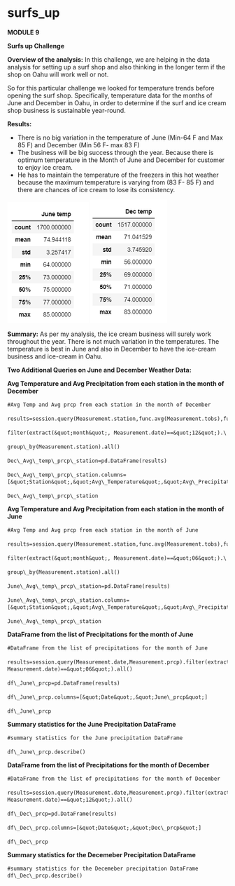 # surfs_up
**MODULE 9**

**Surfs up Challenge**

**Overview of the analysis:** In this challenge, we are helping in the data analysis for setting up a surf shop and also thinking in the longer term if the shop on Oahu will work well or not.

So for this particular challenge we looked for temperature trends before opening the surf shop. Specifically, temperature data for the months of June and December in Oahu, in order to determine if the surf and ice cream shop business is sustainable year-round.

**Results:**

- There is no big variation in the temperature of June (Min-64 F and Max 85 F) and December (Min 56 F- max 83 F)
- The business will be big success through the year. Because there is optimum temperature in the Month of June and December for customer to enjoy ice cream.
- He has to maintain the temperature of the freezers in this hot weather because the maximum temperature is varying from (83 F- 85 F) and there are chances of ice cream to lose its consistency.

![JUNE TEAMPERATURE DESCRIPTION:](https://github.com/AditiOracle/surfs_up/blob/main/Resources/June_Temperature.PNG)
![DECEMBER TEAMPERATURE DESCRIPTION:](https://github.com/AditiOracle/surfs_up/blob/main/Resources/December_Temperature.PNG)

**Summary:** As per my analysis, the ice cream business will surely work throughout the year. There is not much variation in the temperatures. The temperature is best in June and also in December to have the ice-cream business and ice-cream in Oahu.

**Two Additional Queries on June and December Weather Data:**

**Avg Temperature and Avg Precipitation from each station in the month of December**
```
#Avg Temp and Avg prcp from each station in the month of December

results=session.query(Measurement.station,func.avg(Measurement.tobs),func.avg(Measurement.prcp)).\

filter(extract(&quot;month&quot;, Measurement.date)==&quot;12&quot;).\

group\_by(Measurement.station).all()

Dec\_Avg\_temp\_prcp\_station=pd.DataFrame(results)

Dec\_Avg\_temp\_prcp\_station.columns=[&quot;Station&quot;,&quot;Avg\_Temperature&quot;,&quot;Avg\_Precipitation&quot;]

Dec\_Avg\_temp\_prcp\_station
```
**Avg Temperature and Avg Precipitation from each station in the month of June**
```
#Avg Temp and Avg prcp from each station in the month of June

results=session.query(Measurement.station,func.avg(Measurement.tobs),func.avg(Measurement.prcp)).\

filter(extract(&quot;month&quot;, Measurement.date)==&quot;06&quot;).\

group\_by(Measurement.station).all()

June\_Avg\_temp\_prcp\_station=pd.DataFrame(results)

June\_Avg\_temp\_prcp\_station.columns=[&quot;Station&quot;,&quot;Avg\_Temperature&quot;,&quot;Avg\_Precipitation&quot;]

June\_Avg\_temp\_prcp\_station
```
**DataFrame from the list of Precipitations for the month of June**
```
#DataFrame from the list of precipitations for the month of June

results=session.query(Measurement.date,Measurement.prcp).filter(extract(&quot;month&quot;, Measurement.date)==&quot;06&quot;).all()

df\_June\_prcp=pd.DataFrame(results)

df\_June\_prcp.columns=[&quot;Date&quot;,&quot;June\_prcp&quot;]

df\_June\_prcp
```
**Summary statistics for the June Precipitation DataFrame**
```
#summary statistics for the June precipitation DataFrame

df\_June\_prcp.describe()
```
**DataFrame from the list of Precipitations for the month of December**
```
#DataFrame from the list of precipitations for the month of December

results=session.query(Measurement.date,Measurement.prcp).filter(extract(&quot;month&quot;, Measurement.date)==&quot;12&quot;).all()

df\_Dec\_prcp=pd.DataFrame(results)

df\_Dec\_prcp.columns=[&quot;Date&quot;,&quot;Dec\_prcp&quot;]

df\_Dec\_prcp
```
**Summary statistics for the Decemeber Precipitation DataFrame**
```
#summary statistics for the Decemeber precipitation DataFrame
df\_Dec\_prcp.describe()
```
